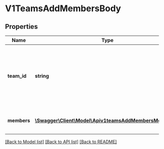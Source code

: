 # V1TeamsAddMembersBody

## Properties
Name | Type | Description | Notes
------------ | ------------- | ------------- | -------------
**team_id** | **string** | Enter the team ID. Alternatively, enter the &#x60;teamName&#x60; parameter and provide the team&#x27;s name as the value. | 
**members** | [**\Swagger\Client\Model\Apiv1teamsAddMembersMembers[]**](Apiv1teamsAddMembersMembers.md) | The users (IDs and roles) to add to the team. | 

[[Back to Model list]](../../README.md#documentation-for-models) [[Back to API list]](../../README.md#documentation-for-api-endpoints) [[Back to README]](../../README.md)

